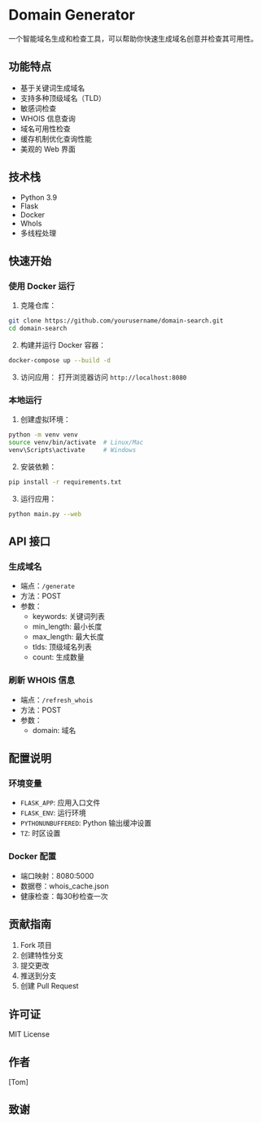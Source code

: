 # Domain Generator

一个智能域名生成和检查工具，可以帮助你快速生成域名创意并检查其可用性。

## 功能特点

- 基于关键词生成域名
- 支持多种顶级域名（TLD）
- 敏感词检查
- WHOIS 信息查询
- 域名可用性检查
- 缓存机制优化查询性能
- 美观的 Web 界面

## 技术栈

- Python 3.9
- Flask
- Docker
- WhoIs
- 多线程处理

## 快速开始

### 使用 Docker 运行

1. 克隆仓库：
```bash
git clone https://github.com/yourusername/domain-search.git  
cd domain-search
```

2. 构建并运行 Docker 容器：
```bash
docker-compose up --build -d
```

3. 访问应用：
打开浏览器访问 `http://localhost:8080`

### 本地运行

1. 创建虚拟环境：
```bash
python -m venv venv
source venv/bin/activate  # Linux/Mac
venv\Scripts\activate     # Windows
```

2. 安装依赖：
```bash
pip install -r requirements.txt
```

3. 运行应用：
```bash
python main.py --web
```

## API 接口

### 生成域名
- 端点：`/generate`
- 方法：POST
- 参数：
  - keywords: 关键词列表
  - min_length: 最小长度
  - max_length: 最大长度
  - tlds: 顶级域名列表
  - count: 生成数量

### 刷新 WHOIS 信息
- 端点：`/refresh_whois`
- 方法：POST
- 参数：
  - domain: 域名

## 配置说明

### 环境变量
- `FLASK_APP`: 应用入口文件
- `FLASK_ENV`: 运行环境
- `PYTHONUNBUFFERED`: Python 输出缓冲设置
- `TZ`: 时区设置

### Docker 配置
- 端口映射：8080:5000
- 数据卷：whois_cache.json
- 健康检查：每30秒检查一次

## 贡献指南

1. Fork 项目
2. 创建特性分支
3. 提交更改
4. 推送到分支
5. 创建 Pull Request

## 许可证

MIT License

## 作者

[Tom]

## 致谢
